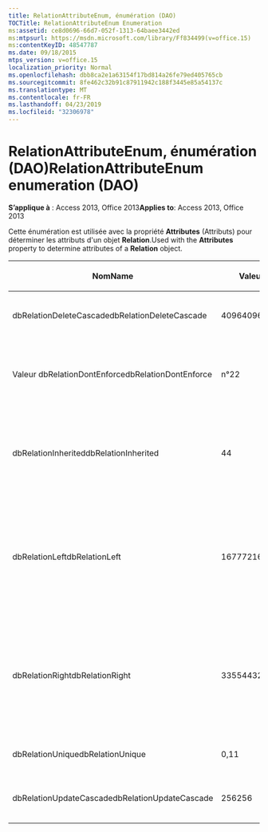 ```yaml
---
title: RelationAttributeEnum, énumération (DAO)
TOCTitle: RelationAttributeEnum Enumeration
ms:assetid: ce8d0696-66d7-052f-1313-64baee3442ed
ms:mtpsurl: https://msdn.microsoft.com/library/Ff834499(v=office.15)
ms:contentKeyID: 48547787
ms.date: 09/18/2015
mtps_version: v=office.15
localization_priority: Normal
ms.openlocfilehash: dbb8ca2e1a63154f17bd814a26fe79ed405765cb
ms.sourcegitcommit: 8fe462c32b91c87911942c188f3445e85a54137c
ms.translationtype: MT
ms.contentlocale: fr-FR
ms.lasthandoff: 04/23/2019
ms.locfileid: "32306978"
---
```

# <a name="relationattributeenum-enumeration-dao"></a><span data-ttu-id="d0fd8-102">RelationAttributeEnum, énumération (DAO)</span><span class="sxs-lookup"><span data-stu-id="d0fd8-102">RelationAttributeEnum enumeration (DAO)</span></span>


<span data-ttu-id="d0fd8-103">**S’applique à** : Access 2013, Office 2013</span><span class="sxs-lookup"><span data-stu-id="d0fd8-103">**Applies to**: Access 2013, Office 2013</span></span>

<span data-ttu-id="d0fd8-104">Cette énumération est utilisée avec la propriété **Attributes** (Attributs) pour déterminer les attributs d'un objet **Relation**.</span><span class="sxs-lookup"><span data-stu-id="d0fd8-104">Used with the **Attributes** property to determine attributes of a **Relation** object.</span></span>

<table>
<colgroup>
<col style="width: 33%" />
<col style="width: 33%" />
<col style="width: 33%" />
</colgroup>
<thead>
<tr class="header">
<th><p><span data-ttu-id="d0fd8-105">Nom</span><span class="sxs-lookup"><span data-stu-id="d0fd8-105">Name</span></span></p></th>
<th><p><span data-ttu-id="d0fd8-106">Valeur</span><span class="sxs-lookup"><span data-stu-id="d0fd8-106">Value</span></span></p></th>
<th><p><span data-ttu-id="d0fd8-107">Description</span><span class="sxs-lookup"><span data-stu-id="d0fd8-107">Description</span></span></p></th>
</tr>
</thead>
<tbody>
<tr class="odd">
<td><p><span data-ttu-id="d0fd8-108">dbRelationDeleteCascade</span><span class="sxs-lookup"><span data-stu-id="d0fd8-108">dbRelationDeleteCascade</span></span></p></td>
<td><p><span data-ttu-id="d0fd8-109">4096</span><span class="sxs-lookup"><span data-stu-id="d0fd8-109">4096</span></span></p></td>
<td><p><span data-ttu-id="d0fd8-110">Suppressions en cascade</span><span class="sxs-lookup"><span data-stu-id="d0fd8-110">Deletions cascade</span></span></p></td>
</tr>
<tr class="even">
<td><p><span data-ttu-id="d0fd8-111">Valeur dbRelationDontEnforce</span><span class="sxs-lookup"><span data-stu-id="d0fd8-111">dbRelationDontEnforce</span></span></p></td>
<td><p><span data-ttu-id="d0fd8-112">n°2</span><span class="sxs-lookup"><span data-stu-id="d0fd8-112">2</span></span></p></td>
<td><p><span data-ttu-id="d0fd8-113">Relation non appliquée (aucune intégrité référentielle)</span><span class="sxs-lookup"><span data-stu-id="d0fd8-113">Relationship not enforced (no referential integrity)</span></span></p></td>
</tr>
<tr class="odd">
<td><p><span data-ttu-id="d0fd8-114">dbRelationInherited</span><span class="sxs-lookup"><span data-stu-id="d0fd8-114">dbRelationInherited</span></span></p></td>
<td><p><span data-ttu-id="d0fd8-115">4</span><span class="sxs-lookup"><span data-stu-id="d0fd8-115">4</span></span></p></td>
<td><p><span data-ttu-id="d0fd8-116">Une relation existe dans la base de données qui contient les deux tables attachées</span><span class="sxs-lookup"><span data-stu-id="d0fd8-116">Relationship exists in the database containing the two linked tables</span></span></p></td>
</tr>
<tr class="even">
<td><p><span data-ttu-id="d0fd8-117">dbRelationLeft</span><span class="sxs-lookup"><span data-stu-id="d0fd8-117">dbRelationLeft</span></span></p></td>
<td><p><span data-ttu-id="d0fd8-118">16777216</span><span class="sxs-lookup"><span data-stu-id="d0fd8-118">16777216</span></span></p></td>
<td><p><span data-ttu-id="d0fd8-p101">Microsoft Access uniquement. En mode Création, affiche une JOINTURE GAUCHE en tant que type de jointure par défaut.</span><span class="sxs-lookup"><span data-stu-id="d0fd8-p101">Microsoft Access only. In Design view, display a LEFT JOIN as the default join type.</span></span></p></td>
</tr>
<tr class="odd">
<td><p><span data-ttu-id="d0fd8-121">dbRelationRight</span><span class="sxs-lookup"><span data-stu-id="d0fd8-121">dbRelationRight</span></span></p></td>
<td><p><span data-ttu-id="d0fd8-122">33554432</span><span class="sxs-lookup"><span data-stu-id="d0fd8-122">33554432</span></span></p></td>
<td><p><span data-ttu-id="d0fd8-p102">Microsoft Access uniquement. En mode Création, affiche une JOINTURE DROITE en tant que type de jointure par défaut.</span><span class="sxs-lookup"><span data-stu-id="d0fd8-p102">Microsoft Access only. In Design view, display a RIGHT JOIN as the default join type.</span></span></p></td>
</tr>
<tr class="even">
<td><p><span data-ttu-id="d0fd8-125">dbRelationUnique</span><span class="sxs-lookup"><span data-stu-id="d0fd8-125">dbRelationUnique</span></span></p></td>
<td><p><span data-ttu-id="d0fd8-126">0,1</span><span class="sxs-lookup"><span data-stu-id="d0fd8-126">1</span></span></p></td>
<td><p><span data-ttu-id="d0fd8-127">Relation un-à-un</span><span class="sxs-lookup"><span data-stu-id="d0fd8-127">One-to-one relationship</span></span></p></td>
</tr>
<tr class="odd">
<td><p><span data-ttu-id="d0fd8-128">dbRelationUpdateCascade</span><span class="sxs-lookup"><span data-stu-id="d0fd8-128">dbRelationUpdateCascade</span></span></p></td>
<td><p><span data-ttu-id="d0fd8-129">256</span><span class="sxs-lookup"><span data-stu-id="d0fd8-129">256</span></span></p></td>
<td><p><span data-ttu-id="d0fd8-130">Mises à jour en cascade</span><span class="sxs-lookup"><span data-stu-id="d0fd8-130">Updates cascade</span></span></p></td>
</tr>
</tbody>
</table>


